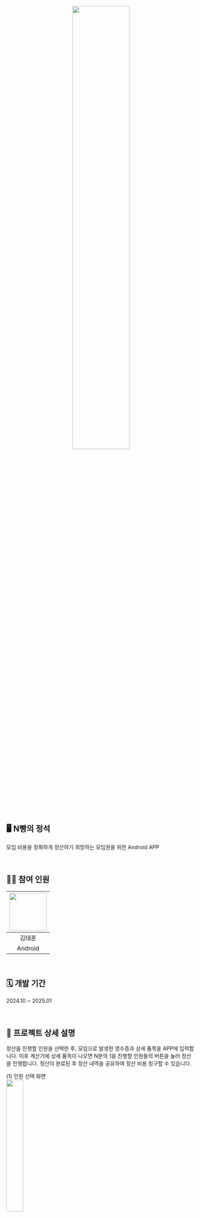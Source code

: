 <p align="center">
  <img src="https://github.com/user-attachments/assets/38674967-c705-4e82-a8c1-4df67e4276df" width="55%">
</p>

## 🖥️ N빵의 정석
모임 비용을 정확하게 정산하기 희망하는 모임원을 위한 Android APP

<br>

## 🧑‍💻 참여 인원
|  <img src="https://github.com/user-attachments/assets/9bbe9e79-04b6-44b1-a68c-eae5a049c2ad" width="100" height="100">  |
|:---:|
| 김태훈 |
| Android|

<br>

## 🗓️ 개발 기간
2024.10 ~ 2025.01

<br>

## 📁 프로젝트 상세 설명
정산을 진행할 인원을 선택한 후, 모임으로 발생한 영수증과 상세 품목을 APP에 입력합니다. 이후 계산기에 상세 품목이 나오면 N분의 1을 진행할 인원들의 버튼을 눌러 정산을 진행합니다. 정산이 완료된 후 정산 내역을 공유하여 정산 비용 청구할 수 있습니다.

  (1) 인원 선택 화면  
  <img src="https://github.com/user-attachments/assets/41283618-0740-4a47-9c16-651900a0c748" width="30%">  
  ‘+, - 버튼’을 통해 정산을 진행할 인원을 2 ~ 8명 사이로 선택할 수 있습니다.  

  
<br>



<br>

## ✏️ 배운 내용
- Jetpack Compose를 사용해 선언형 UI 프로그래밍을 통해 APP 개발의 효율성을 극대화
- MVVM + Clean Architecutre 구조를 도입하여 APP 개발의 유지보수성 및 확장성을 확보
- Dialog를 Custom 후 사용하여 원하는 형태의 Dialog를 만들 수 있었고, 이를 통해 입력받은 데이터를 UI에 적용
- Hilt를 사용하여 ViewModel에 의존성 주입을 적용하였고, 생명주기 관린와 의존성 처리를 효율적으로 개선

<br>

## 🛠️ 사용 기술
[![My Skills](https://skillicons.dev/icons?i=androidstudio,kotlin)](https://skillicons.dev)
